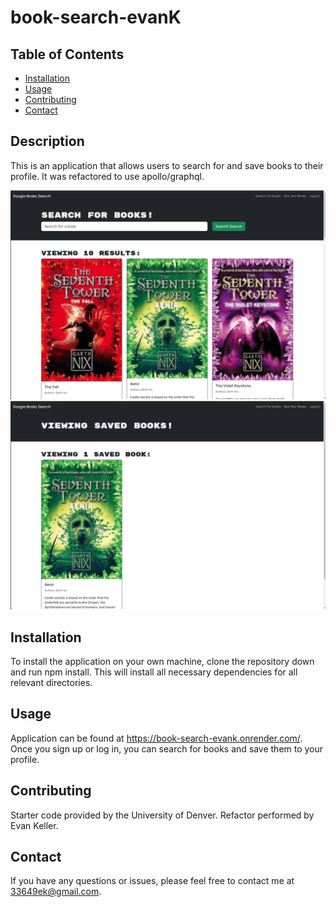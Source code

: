 # book-search-evanK

## Table of Contents
- [Installation](#installation)
- [Usage](#usage)
- [Contributing](#contributing)
- [Contact](#contact)

## Description
This is an application that allows users to search for and save books to their profile. It was refactored to use apollo/graphql.

![searchbooks page](./assets/searchbooks.png)
![savedbooks page](./assets/savedbooks.png)

## Installation
To install the application on your own machine, clone the repository down and run npm install. This will install all necessary dependencies for all relevant directories.

## Usage
Application can be found at https://book-search-evank.onrender.com/. Once you sign up or log in, you can search for books and save them to your profile.

## Contributing
Starter code provided by the University of Denver.
Refactor performed by Evan Keller.

## Contact
If you have any questions or issues, please feel free to contact me at 33649ek@gmail.com.

